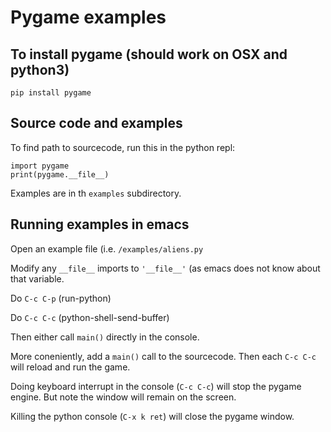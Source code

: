 # Pygame examples


## To install pygame (should work on OSX and python3)

```pip install pygame```


## Source code and examples

To find path to sourcecode, run this in the python repl:
```
import pygame
print(pygame.__file__)
```

Examples are in th `examples` subdirectory.


## Running examples in emacs

Open an example file (i.e. `/examples/aliens.py`

Modify any `__file__` imports to `'__file__'` (as emacs does not know about that variable.

Do `C-c C-p` (run-python)

Do `C-c C-c` (python-shell-send-buffer)

Then either call `main()` directly in the console.

More coneniently, add a `main()` call to the sourcecode. Then each `C-c C-c` will reload and run the game.

Doing keyboard interrupt in the console (`C-c C-c`) will stop the pygame engine. But note the window will remain on the screen.

Killing the python console (`C-x k ret`) will close the pygame window.
